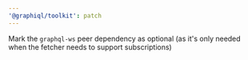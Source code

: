```yaml
---
'@graphiql/toolkit': patch
---
```


Mark the `graphql-ws` peer dependency as optional (as it's only needed when the fetcher needs to support subscriptions)
